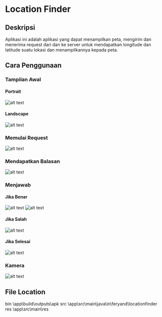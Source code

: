 # Location Finder

## Deskripsi

Aplikasi ini adalah aplikasi yang dapat menampilkan peta, mengirim dan menerima request dari dan ke server untuk mendapatkan longitude dan latitude suatu lokasi dan menampilkannya kepada peta.

## Cara Penggunaan
### Tampilan Awal
#### Portrait 
![alt text](http://i.imgur.com/yy3gJNb.png)
#### Landscape 
![alt text](http://i.imgur.com/sbLLuNm.png)

### Memulai Request
![alt text](http://i.imgur.com/NU0v5v0.png)

### Mendapatkan Balasan
![alt text](http://i.imgur.com/KEexoGp.png)

### Menjawab
#### Jika Benar
![alt text](http://i.imgur.com/tZxL58u.png)
![alt text](http://i.imgur.com/u63kdR8.png)

#### Jika Salah
![alt text](http://i.imgur.com/vK8TGmD.png)

#### Jika Selesai
![alt text](http://i.imgur.com/y4nUTDu.png)

### Kamera
![alt text](http://i.imgur.com/Ap64NR5.png)

## File Location
bin
\app\build\outputs\apk
src
\app\src\main\java\in\feryand\locationfinder
res
\app\src\main\res

